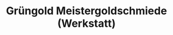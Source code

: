 ---
title: "Grüngold Meistergoldschmiede (Werkstatt)"
url: /tuebingen/gruengold-meistergoldschmiede-werkstatt/
shop: Schmuck
---